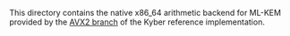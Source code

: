 [//]: # (SPDX-License-Identifier: CC-BY-4.0)

This directory contains the native x86_64 arithmetic backend for ML-KEM provided by the [AVX2
branch](https://github.com/pq-crystals/kyber/tree/main/avx2) of the Kyber reference implementation.
